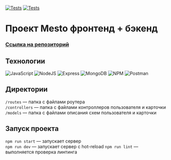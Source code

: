 [![Tests](../../actions/workflows/tests-13-sprint.yml/badge.svg)](../../actions/workflows/tests-13-sprint.yml) [![Tests](../../actions/workflows/tests-14-sprint.yml/badge.svg)](../../actions/workflows/tests-14-sprint.yml)
# Проект Mesto фронтенд + бэкенд
### [Ссылка на репозиторий](https://github.com/DmitryStarov/express-mesto-gha)

## Технологии
<div id="stackBadges">
   <img src="https://img.shields.io/badge/JavaScript-F7DF1E.svg?&style=for-the-badge&logo=JavaScript&logoColor=black" alt="JavaScript"/>
   <img src="https://img.shields.io/badge/-NodeJS-green?style=for-the-badge&logo=node.js&logoColor=white" alt="NodeJS"/>
    <img src="https://img.shields.io/badge/-Express-blue?style=for-the-badge&logo=Express&logoColor=white" alt="Express"/>
   <img src="https://img.shields.io/badge/-MongoDB-gray?style=for-the-badge&logo=MongoDB&logoColor=white" alt="MongoDB"/>
   <img src="https://img.shields.io/badge/-NPM-F05033.svg?style=for-the-badge&logo=NPM&logoColor=white" alt="NPM"/>
    <img src="https://img.shields.io/badge/-Postman-orange.svg?style=for-the-badge&logo=Postman&logoColor=white" alt="Postman"/>
</div>

## Директории

`/routes` — папка с файлами роутера  
`/controllers` — папка с файлами контроллеров пользователя и карточки   
`/models` — папка с файлами описания схем пользователя и карточки  
  

## Запуск проекта

`npm run start` — запускает сервер   
`npm run dev` — запускает сервер с hot-reload
`npm run lint` — выполняется проверка линтинга
